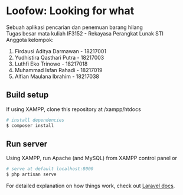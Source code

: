 # Loofow: Looking for what

Sebuah aplikasi pencarian dan penemuan barang hilang\
Tugas besar mata kuliah IF3152 - Rekayasa Perangkat Lunak STI\
Anggota kelompok:
1. Firdausi Aditya Darmawan - 18217001
2. Yudhistira Qasthari Putra - 18217003
3. Luthfi Eko Trinowo - 18217018
4. Muhammad Isfan Rahadi - 18217019
5. Alfian Maulana Ibrahim - 18217038

> 

## Build setup

If using XAMPP, clone this repository at /xampp/htdocs

``` bash
# install dependencies
$ composer install
```

## Run server

Using XAMPP, run Apache (and MySQL) from XAMPP control panel
or

``` bash
# serve at default localhost:8000
$ php artisan serve
```

For detailed explanation on how things work, check out [Laravel docs](https://laravel.com/docs/6.x).
